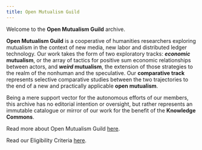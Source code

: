 ```yaml
---
title: Open Mutualism Guild
---
```

Welcome to the **Open Mutualism Guild** archive. 

**Open Mutualism Guild** is a cooperative of humanities researchers exploring mutualism in the context of new media, new labor and distributed ledger technology. Our work takes the form of two exploratory tracks: ***economic* mutualism**, or the array of tactics for positive sum economic relationships between actors, and ***weird* mutualism**, the extension of those strategies to the realm of the nonhuman and the speculative. Our **comparative track** represents selective comparative studies between the two trajectories to the end of a new and practically applicable **open mutualism**.

Being a mere support vector for the autonomous efforts of our members, this archive has no editorial intention or oversight, but rather represents an immutable catalogue or mirror of our work for the benefit of the **Knowledge Commons**. 

Read more about Open Mutualism Guild [here](https://www.openmutualism.xyz/OMG---Toward-an-Open-Mutualism). 

Read our Eligibility Criteria [here](www.deadlink.com).
